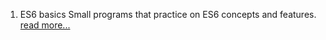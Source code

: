 1. ES6 basics
Small programs that practice on ES6 concepts and features.
[read more...](https://github.com/ehabsmh/alx-backend-javascript/tree/main/0x00-ES6_basic)
